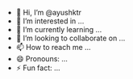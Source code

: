 - 👋 Hi, I’m @ayushktr
- 👀 I’m interested in ...
- 🌱 I’m currently learning ...
- 💞️ I’m looking to collaborate on ...
- 📫 How to reach me ...
- 😄 Pronouns: ...
- ⚡ Fun fact: ...

<!---
ayushktr/ayushktr is a ✨ special ✨ repository because its `README.md` (this file) appears on your GitHub profile.
You can click the Preview link to take a look at your changes.
--->
